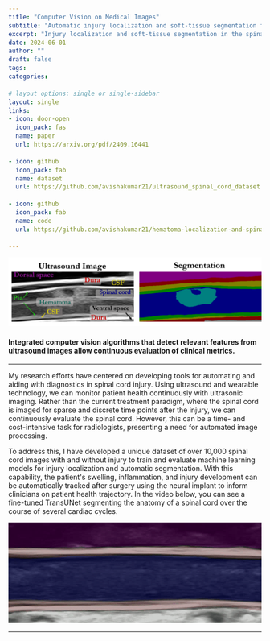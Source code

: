 ```yaml
---
title: "Computer Vision on Medical Images"
subtitle: "Automatic injury localization and soft-tissue segmentation for spinal cord injury management"
excerpt: "Injury localization and soft-tissue segmentation in the spinal cord for continuous and automatic diagnosis"
date: 2024-06-01
author: ""
draft: false
tags:
categories:

# layout options: single or single-sidebar
layout: single
links:
- icon: door-open
  icon_pack: fas
  name: paper
  url: https://arxiv.org/pdf/2409.16441
  
- icon: github
  icon_pack: fab
  name: dataset
  url: https://github.com/avishakumar21/ultrasound_spinal_cord_dataset
  
- icon: github
  icon_pack: fab
  name: code
  url: https://github.com/avishakumar21/hematoma-localization-and-spinal-cord-segmentation

---
```


![Segmentation](segmentation.png)

#### Integrated computer vision algorithms that detect relevant features from ultrasound images allow continuous evaluation of clinical metrics. 

---

My research efforts have centered on developing tools for automating and aiding with diagnostics in spinal cord injury. Using ultrasound and wearable technology, we can monitor patient health continuously with ultrasonic imaging. Rather than the current treatment paradigm, where the spinal cord is imaged for sparse and discrete time points after the injury, we can continuously evaluate the spinal cord. However, this can be a time- and cost-intensive task for radiologists, presenting a need for automated image processing. 

To address this, I have developed a unique dataset of over 10,000 spinal cord images with and without injury to train and evaluate machine learning models for injury localization and automatic segmentation. With this capability, the patient's swelling, inflammation, and injury development can be automatically tracked after surgery using the neural implant to inform clinicians on patient health trajectory. In the video below, you can see a fine-tuned TransUNet segmenting the anatomy of a spinal cord over the course of several cardiac cycles.  

<div align="center">
  <img src="transunet_segmentation.gif" alt="Segmentation" style="max-width: 100%; height: auto;" loop>
</div>

---
